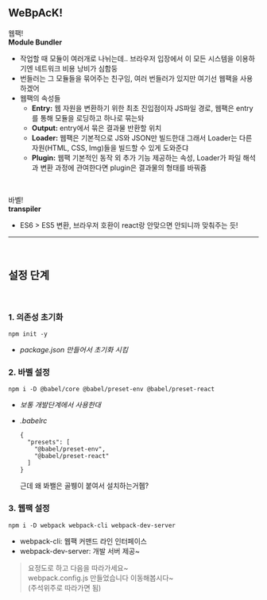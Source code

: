 ## WeBpAcK!

웹팩!   
**Module Bundler**   
* 작업할 때 모듈이 여러개로 나뉘는데.. 브라우저 입장에서 이 모든 시스템을 이용하기엔 네트워크 비용 낭비가 심함둥
* 번들러는 그 모듈들을 묶어주는 친구임, 여러 번들러가 있지만 여기선 웹팩을 사용하겠어
* 웹팩의 속성들
  * **Entry:** 웹 자원을 변환하기 위한 최초 진입점이자 JS파일 경로, 웹팩은 entry를 통해 모듈을 로딩하고 하나로 묶는돠
  * **Output:** entry에서 묶은 결과물 반환할 위치
  * **Loader:** 웹팩은 기본적으로 JS와 JSON만 빌드한대 그래서 Loader는 다른 자원(HTML, CSS, Img)들을 빌드할 수 있게 도와준댜
  * **Plugin:** 웹팩 기본적인 동작 외 추가 기능 제공하는 속성, Loader가 파일 해석과 변환 과정에 관여한다면 plugin은 결과물의 형태를 바꿔쥼
<br>

바벨!   
**transpiler**
* ES6 > ES5 변환, 브라우저 호환이 react랑 안맞으면 안되니까 맞춰주는 듯!

- - -
<br>

## 설정 단계
<br>

### 1. 의존성 초기화   
  ```
  npm init -y
  ```
  * *package.json 만들어서 초기화 시킴*

### 2. 바벨 설정
  ```
  npm i -D @babel/core @babel/preset-env @babel/preset-react
  ```
  * *보통 개발단계에서 사용한대*   

* *.babelrc*
  ```
  {
    "presets": [
      "@babel/preset-env",
      "@babel/preset-react"
    ]
  }
  ```
  근데 왜 봐봴은 골뷍이 붙여서 설치하는거쥅?
  
### 3. 웹팩 설정
  ```
  npm i -D webpack webpack-cli webpack-dev-server
  ```
  * webpack-cli: 웹팩 커맨드 라인 인터페이스   
  * webpack-dev-server: 개발 서버 제공~

> 요정도로 하고 다음을 따라가세요~   
webpack.config.js 만들었습니다 이동해봅시다~   
(주석위주로 따라가면 됨)
